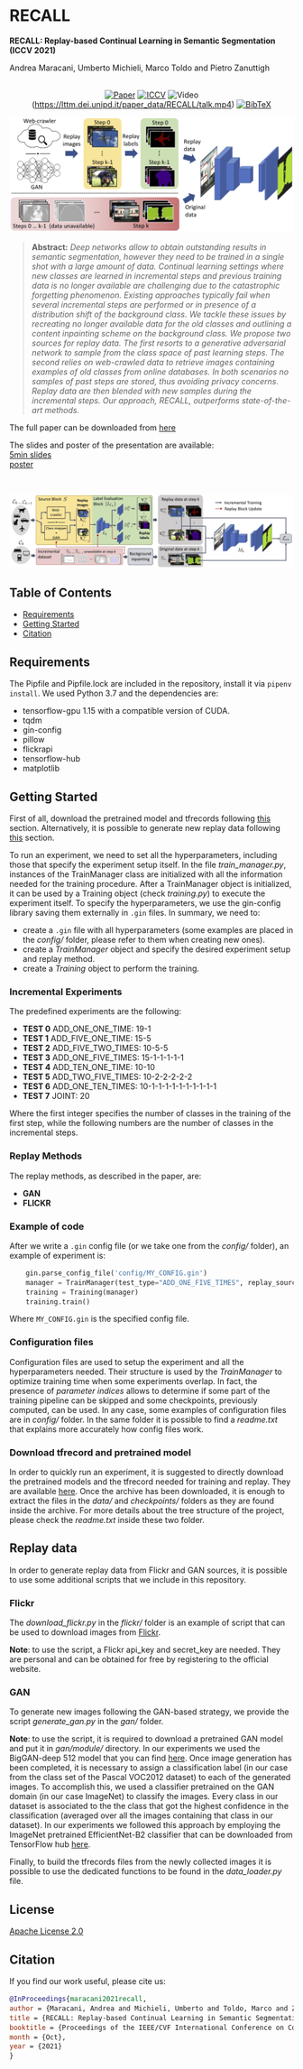 # RECALL
**RECALL: Replay-based Continual Learning in Semantic Segmentation (ICCV 2021)**

Andrea Maracani, Umberto Michieli, Marco Toldo and Pietro Zanuttigh <br /><br />

<div align="center">
 
[![Paper](https://img.shields.io/badge/arXiv-2108.03673-red)](https://arxiv.org/abs/2108.03673)
[![ICCV](https://img.shields.io/badge/ICCV-2021-purple)](http://iccv2021.thecvf.com/home)
![Video](https://img.shields.io/badge/Video-5_mins-lightgrey)(https://lttm.dei.unipd.it/paper_data/RECALL/talk.mp4)
 [![BibTeX](https://img.shields.io/badge/Cite_us-BibTeX-blue)](#Citation)
 
 </div>
 
 ![teaser](img/GA.jpg)
 
> **Abstract:** *Deep networks allow to obtain outstanding results in semantic segmentation, however they need to be trained in a single shot with a large amount of data. Continual learning settings where new classes are learned in incremental steps and previous training data is no longer available are challenging due to the catastrophic forgetting phenomenon. Existing approaches typically fail when several incremental steps are performed or in presence of a distribution shift of the background class. We tackle these issues by recreating no longer available data for the old classes and outlining a content inpainting scheme on the background class. We propose two sources for replay data. The first resorts to a generative adversarial network to sample from the class space of past learning steps. The second relies on web-crawled data to retrieve images containing examples of old classes from online databases. In both scenarios no samples of past steps are stored, thus avoiding privacy concerns. Replay data are then blended with new samples during the incremental steps. Our approach, RECALL, outperforms state-of-the-art methods.*

The full paper can be downloaded from [here](https://arxiv.org/abs/2108.03673)

The slides and poster of the presentation are available: <br/>
[5min slides](https://lttm.dei.unipd.it/paper_data/RECALL/slides.pdf)<br/>
[poster](https://lttm.dei.unipd.it/paper_data/RECALL/poster.pdf)<br/>

<br/>

![teaser](img/architecture.jpg)


## Table of Contents
  - [Requirements](#Requirements) 
  - [Getting Started](#getting-started)
  - [Citation](#Citation)

## Requirements
The Pipfile and Pipfile.lock are included in the repository, install it via ```pipenv install```. 
We used Python 3.7 and the dependencies are:
- tensorflow-gpu 1.15 with a compatible version of CUDA.
- tqdm
- gin-config
- pillow
- flickrapi
- tensorflow-hub
- matplotlib

## Getting Started
First of all, download the pretrained model and tfrecords following [this](#download-tfrecord-and-pretrained-model) section. 
Alternatively, it is possible to generate new replay data following [this](#use-other-data) section.

To run an experiment, we need to set all the hyperparameters, including those that specify the experiment setup itself. 
In the file *train_manager.py*, instances of the TrainManager class are initialized with all the information needed for the training procedure.
After a TrainManager object is initialized, it can be used by a Training object (check *training.py*) to execute the experiment itself.
To specify the hyperparameters, we use the gin-config library saving them externally in ```.gin``` files.
In summary, we need to:
- create a ```.gin``` file with all hyperparameters (some examples are placed in the *config/* folder, please refer to them when creating new ones).
- create a *TrainManager* object and specify the desired experiment setup and replay method.
- create a *Training* object to perform the training.

### Incremental Experiments
The predefined experiments are the following:
 - **TEST 0** ADD_ONE_ONE_TIME: 19-1
 - **TEST 1** ADD_FIVE_ONE_TIME: 15-5
 - **TEST 2** ADD_FIVE_TWO_TIMES: 10-5-5
 - **TEST 3** ADD_ONE_FIVE_TIMES: 15-1-1-1-1-1
 - **TEST 4** ADD_TEN_ONE_TIME: 10-10
 - **TEST 5** ADD_TWO_FIVE_TIMES: 10-2-2-2-2-2
 - **TEST 6** ADD_ONE_TEN_TIMES: 10-1-1-1-1-1-1-1-1-1-1
 - **TEST 7** JOINT: 20

Where the first integer specifies the number of classes in the training of the first step, while the following numbers are the number of classes in the incremental steps.

### Replay Methods
The replay methods, as described in the paper, are:

 - **GAN**
 - **FLICKR**

### Example of code
After we write a ```.gin``` config file (or we take one from the *config/* folder), an example of experiment is:

```python
    gin.parse_config_file('config/MY_CONFIG.gin')
    manager = TrainManager(test_type="ADD_ONE_FIVE_TIMES", replay_source="gan")
    training = Training(manager)
    training.train()
```

Where ```MY_CONFIG.gin``` is the specified config file.

### Configuration files
Configuration files are used to setup the experiment and all the hyperparameters needed. 
Their structure is used by the *TrainManager* to optimize training time when some experiments overlap.
In fact, the presence of *parameter indices* allows to determine if some part of the training pipeline can be skipped and some checkpoints, previously computed, can be used.
In any case, some examples of configuration files are in *config/* folder. In the same folder it is possible to find a *readme.txt* that explains more accurately how config files work.

### Download tfrecord and pretrained model
In order to quickly run an experiment, it is suggested to directly download the pretrained models and the tfrecord needed for training and replay. 
They are available [here](https://lttm.dei.unipd.it/paper_data/RECALL/data.zip).
Once the archive has been downloaded, it is enough to extract the files in the *data/* and *checkpoints/* folders as they are found inside the archive. 
For more details about the tree structure of the project, please check the *readme.txt* inside these two folder.

## Replay data
In order to generate replay data from Flickr and GAN sources, it is possible to use some additional scripts that we include in this repository.

### Flickr
The *download_flickr.py* in the *flickr/* folder is an example of script that can be used to download images from [Flickr](https://www.flickr.com).

**Note**: to use the script, a Flickr api_key and secret_key are needed. They are personal and can be obtained for free by registering to the official website.

### GAN
To generate new images following the GAN-based strategy, we provide the script *generate_gan.py* in the *gan/* folder.

**Note**: to use the script, it is required to download a pretrained GAN model and put it in *gan/module/* directory. 
In our experiments we used the BigGAN-deep 512 model that you can find [here](https://tfhub.dev/deepmind/biggan-deep-512/1). 
Once image generation has been completed, it is necessary to assign a classification label (in our case from the class set of the Pascal VOC2012 dataset) to each of the generated images. 
To accomplish this, we used a classifier pretrained on the GAN domain (in our case ImageNet) to classify the images. 
Every class in our dataset is associated to the the class that got the highest confidence in the classification (averaged over all the images containing that class in our dataset). 
In our experiments we followed this approach by employing the ImageNet pretrained EfficientNet-B2 classifier that can be downloaded from TensorFlow hub [here](https://tfhub.dev/google/efficientnet/b2/classification/1). 


Finally, to build the tfrecords files from the newly collected images it is possible to use the dedicated functions to be found in the *data_loader.py* file.

## License

[Apache License 2.0](LICENSE)

<a name="Citation"></a>
## Citation
If you find our work useful, please cite us:
```bibtex
@InProceedings{maracani2021recall,
author = {Maracani, Andrea and Michieli, Umberto and Toldo, Marco and Zanuttigh, Pietro},
title = {RECALL: Replay-based Continual Learning in Semantic Segmentation},
booktitle = {Proceedings of the IEEE/CVF International Conference on Computer Vision (ICCV)},
month = {Oct},
year = {2021}
}
```
